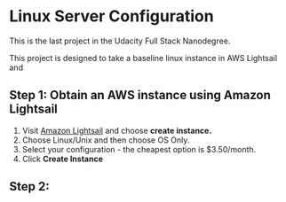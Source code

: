 # Linux Server Configuration

This is the last project in the Udacity Full Stack Nanodegree. 

This project is designed to take a baseline linux instance in AWS Lightsail and 

## Step 1: Obtain an AWS instance using Amazon Lightsail 

1. Visit [Amazon Lightsail](lightsail.aws.amazon.com) and choose **create instance.**
2. Choose Linux/Unix and then choose OS Only.
3. Select your configuration - the cheapest option is $3.50/month.
4. Click **Create Instance**

## Step 2: 
